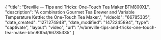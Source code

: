 {
    "title": "Breville -- Tips and Tricks: One-Touch Tea Maker BTM800XL",
    "description": "A combination Gourmet Tea Brewer and Variable Temperature Kettle: the One-Touch Tea Maker.",
    "videoid": "66785335",
    "date_created": "1271274948",
    "date_modified": "1472245894",
    "type": "captivate",
    "layout": "video",
    "url": "\/v\/breville-tips-and-tricks-one-touch-tea-maker-btm800xl\/66785335"
}